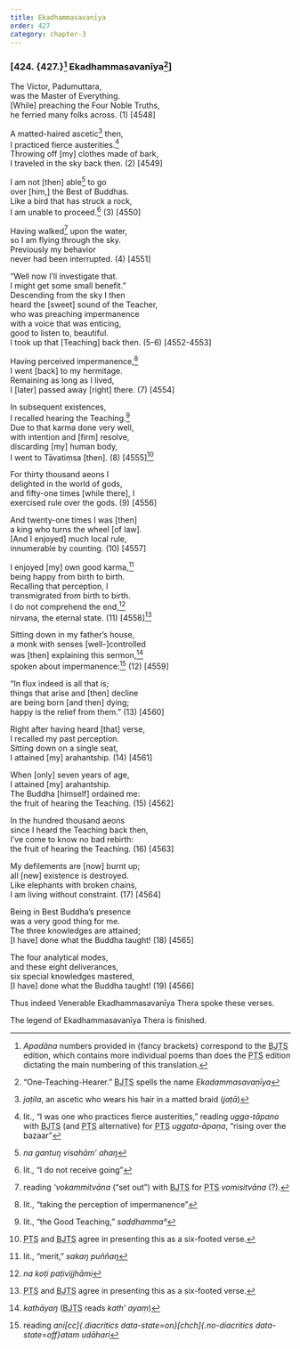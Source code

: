 ```yaml
---
title: Ekadhammasavanīya
order: 427
category: chapter-3
---
```


### \[424. {427.}[^1] Ekadhammasavanīya[^2]\]

The Victor, Padumuttara,  
was the Master of Everything.  
\[While\] preaching the Four Noble Truths,  
he ferried many folks across. (1) \[4548\]

A matted-haired ascetic[^3] then,  
I practiced fierce austerities.[^4]  
Throwing off \[my\] clothes made of bark,  
I traveled in the sky back then. (2) \[4549\]

I am not \[then\] able[^5] to go  
over \[him,\] the Best of Buddhas.  
Like a bird that has struck a rock,  
I am unable to proceed.[^6] (3) \[4550\]

Having walked[^7] upon the water,  
so I am flying through the sky.  
Previously my behavior  
never had been interrupted. (4) \[4551\]

“Well now I’ll investigate that.  
I might get some small benefit.”  
Descending from the sky I then  
heard the \[sweet\] sound of the Teacher,  
who was preaching impermanence  
with a voice that was enticing,  
good to listen to, beautiful.  
I took up that \[Teaching\] back then. (5-6) \[4552-4553\]

Having perceived impermanence,[^8]  
I went \[back\] to my hermitage.  
Remaining as long as I lived,  
I \[later\] passed away \[right\] there. (7) \[4554\]

In subsequent existences,  
I recalled hearing the Teaching.[^9]  
Due to that karma done very well,  
with intention and \[firm\] resolve,  
discarding \[my\] human body,  
I went to Tāvatiṃsa \[then\]. (8) \[4555\][^10]

For thirty thousand aeons I  
delighted in the world of gods,  
and fifty-one times \[while there\], I  
exercised rule over the gods. (9) \[4556\]

And twenty-one times I was \[then\]  
a king who turns the wheel \[of law\].  
\[And I enjoyed\] much local rule,  
innumerable by counting. (10) \[4557\]

I enjoyed \[my\] own good karma,[^11]  
being happy from birth to birth.  
Recalling that perception, I  
transmigrated from birth to birth.  
I do not comprehend the end,[^12]  
nirvana, the eternal state. (11) \[4558\][^13]

Sitting down in my father’s house,  
a monk with senses \[well-\]controlled  
was \[then\] explaining this sermon,[^14]  
spoken about impermanence:[^15] (12) \[4559\]

“In flux indeed is all that is;  
things that arise and \[then\] decline  
are being born \[and then\] dying;  
happy is the relief from them.” (13) \[4560\]

Right after having heard \[that\] verse,  
I recalled my past perception.  
Sitting down on a single seat,  
I attained \[my\] arahantship. (14) \[4561\]

When \[only\] seven years of age,  
I attained \[my\] arahantship.  
The Buddha \[himself\] ordained me:  
the fruit of hearing the Teaching. (15) \[4562\]

In the hundred thousand aeons  
since I heard the Teaching back then,  
I’ve come to know no bad rebirth:  
the fruit of hearing the Teaching. (16) \[4563\]

My defilements are \[now\] burnt up;  
all \[new\] existence is destroyed.  
Like elephants with broken chains,  
I am living without constraint. (17) \[4564\]

Being in Best Buddha’s presence  
was a very good thing for me.  
The three knowledges are attained;  
\[I have\] done what the Buddha taught! (18) \[4565\]

The four analytical modes,  
and these eight deliverances,  
six special knowledges mastered,  
\[I have\] done what the Buddha taught! (19) \[4566\]

Thus indeed Venerable Ekadhammasavanīya Thera spoke these verses.

The legend of Ekadhammasavanīya Thera is finished.

[^1]: *Apadāna* numbers provided in {fancy brackets} correspond to the <abbr title="Buddha Jayanthi Tripitaka Series">BJTS</abbr> edition, which contains more individual poems than does the <abbr title="Pali Text Society">PTS</abbr> edition dictating the main numbering of this translation.

[^2]: “One-Teaching-Hearer.” <abbr title="Buddha Jayanthi Tripitaka Series">BJTS</abbr> spells the name *Ekadammasavaṇīya*

[^3]: *jaṭila*, an ascetic who wears his hair in a matted braid (*jaṭā*)

[^4]: lit., “I was one who practices fierce austerities,” reading *ugga-tāpano* with <abbr title="Buddha Jayanthi Tripitaka Series">BJTS</abbr> (and <abbr title="Pali Text Society">PTS</abbr> alternative) for <abbr title="Pali Text Society">PTS</abbr> *uggata-āpaṇa*, “rising over the bazaar”

[^5]: *na gantuŋ visahām’ ahaŋ*

[^6]: lit., “I do not receive going”

[^7]: reading *‘vokammitvāna* (“set out”) with <abbr title="Buddha Jayanthi Tripitaka Series">BJTS</abbr> for <abbr title="Pali Text Society">PTS</abbr> *vomisitvāna* (?).

[^8]: lit., “taking the perception of impermanence”

[^9]: lit., “the Good Teaching,” *saddhamma°*

[^10]: <abbr title="Pali Text Society">PTS</abbr> and <abbr title="Buddha Jayanthi Tripitaka Series">BJTS</abbr> agree in presenting this as a six-footed verse.

[^11]: lit., “merit,” *sakaŋ puññaŋ*

[^12]: *na koṭi paṭivijjhāmi*

[^13]: <abbr title="Pali Text Society">PTS</abbr> and <abbr title="Buddha Jayanthi Tripitaka Series">BJTS</abbr> agree in presenting this as a six-footed verse.

[^14]: *kathāyaŋ* (<abbr title="Buddha Jayanthi Tripitaka Series">BJTS</abbr> reads *kath’ ayaṃ*)

[^15]: reading *ani[cc]{.diacritics data-state=on}[chch]{.no-diacritics data-state=off}atam udāhari*
